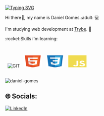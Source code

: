 [![Typing SVG](https://readme-typing-svg.herokuapp.com?size=22&duration=5300&lines=Welcome+to+my+GitHub+!+)](https://git.io/typing-svg)

<p>Hi there👋, my name is Daniel Gomes.:adult: ‍💻</p>

<p>I'm studying web development at <a href="https://www.bing.com/ck/a?!&&p=d8bb240731b88fa1JmltdHM9MTY3NjMzMjgwMCZpZ3VpZD0wMjcxNTA4ZS0xZjYyLTZhNWQtMDQ4MC00MmU4MWUzNTZiM2MmaW5zaWQ9NTE3Nw&ptn=3&hsh=3&fclid=0271508e-1f62-6a5d-0480-42e81e356b3c&psq=trybe&u=a1aHR0cHM6Ly93d3cuYmV0cnliZS5jb20v&ntb=1">Trybe</a>. 💚</p>

<p>:rocket:Skills i'm learning:</p>
<br>

&nbsp; <img src="https://www.vectorlogo.zone/logos/git-scm/git-scm-icon.svg" alt="GIT" height="40" width="60"/>
&nbsp; <img src="https://raw.githubusercontent.com/devicons/devicon/master/icons/html5/html5-original.svg" alt="HTML5" height="40" width="60">
&nbsp; <img src="https://raw.githubusercontent.com/devicons/devicon/master/icons/css3/css3-original.svg" alt="CSS3" height="40" width="60">
&nbsp; <img src="https://raw.githubusercontent.com/devicons/devicon/master/icons/javascript/javascript-plain.svg" alt="JS" height="40" width="60">
<br><br>

<img src="https://github-readme-stats-git-masterrstaa-rickstaa.vercel.app/api/top-langs?username=007msn98&count_private=true&show_icons=true&locale=en&layout=compact&theme=radical" alt="daniel-gomes" />


## 🌐 Socials:
[![LinkedIn](https://img.shields.io/badge/LinkedIn-%230077B5.svg?logo=linkedin&logoColor=white)](https://linkedin.com/in/daniel-gomes-assunção) 

